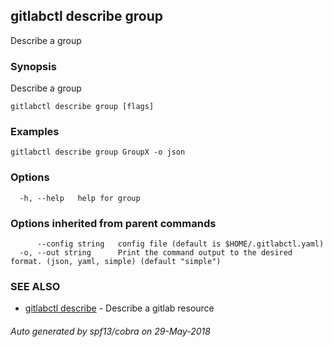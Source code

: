## gitlabctl describe group

Describe a group

### Synopsis

Describe a group

```
gitlabctl describe group [flags]
```

### Examples

```
gitlabctl describe group GroupX -o json
```

### Options

```
  -h, --help   help for group
```

### Options inherited from parent commands

```
      --config string   config file (default is $HOME/.gitlabctl.yaml)
  -o, --out string      Print the command output to the desired format. (json, yaml, simple) (default "simple")
```

### SEE ALSO

* [gitlabctl describe](gitlabctl_describe.md)	 - Describe a gitlab resource

###### Auto generated by spf13/cobra on 29-May-2018
